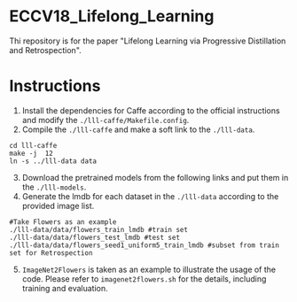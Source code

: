 # ECCV18_Lifelong_Learning
Thi repository is for the paper "Lifelong Learning via Progressive Distillation and Retrospection".
# Instructions
1. Install the dependencies for Caffe according to the official instructions and modify the ``./lll-caffe/Makefile.config``.
2. Compile the ``./lll-caffe`` and make a soft link to the ``./lll-data``.
```
cd lll-caffe
make -j  12
ln -s ../lll-data data
```
3. Download the pretrained models from the following links and put them in the ``./lll-models``.
4. Generate the lmdb for each dataset in the ``./lll-data`` according to the provided image list.
```
#Take Flowers as an example
./lll-data/data/flowers_train_lmdb #train set
./lll-data/data/flowers_test_lmdb #test set
./lll-data/data/flowers_seed1_uniform5_train_lmdb #subset from train set for Retrospection
```

5. ``ImageNet2Flowers`` is taken as an example to illustrate the usage of the code. Please refer to ``imagenet2flowers.sh`` for the details, including training and evaluation.
